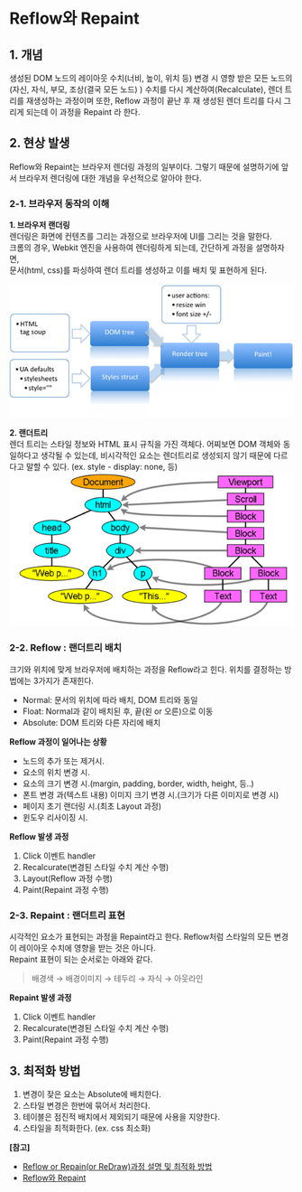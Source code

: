# Reflow와 Repaint

## 1. 개념
생성된 DOM 노드의 레이아웃 수치(너비, 높이, 위치 등) 변경 시 영향 받은 모든 노드의(자신, 자식, 부모, 조상(결국 모든 노드) ) 수치를 다시 계산하여(Recalculate), 렌더 트리를 재생성하는 과정이며 또한, Reflow 과정이 끝난 후 재 생성된 렌더 트리를 다시 그리게 되는데 이 과정을 Repaint 라 한다.

## 2. 현상 발생
Reflow와 Repaint는 브라우저 렌더링 과정의 일부이다. 그렇기 때문에 설명하기에 앞서 브라우저 렌더링에 대한 개념을 우선적으로 알아야 한다.  

### 2-1. 브라우저 동작의 이해

**1. 브라우저 랜더링**  
렌더링은 화면에 컨텐츠를 그리는 과정으로 브라우저에 UI를 그리는 것을 말한다.  
크롬의 경우, Webkit 엔진을 사용하여 렌더링하게 되는데, 간단하게 과정을 설명하자면,  
문서(html, css)를 파싱하여 렌더 트리를 생성하고 이를 배치 및 표현하게 된다.  
<br>
![rendering](./images/rendering.png)  

**2. 랜더트리**  
렌더 트리는 스타일 정보와 HTML 표시 규칙을 가진 객체다. 어찌보면 DOM 객체와 동일하다고 생각될 수 있는데, 비시각적인 요소는 렌더트리로 생성되지 않기 때문에 다르다고 말할 수 있다. (ex. style - display: none, <head> 등)
<br>
![rendering](./images/render_tree.png)  
  
### 2-2. Reflow : 랜더트리 배치

크기와 위치에 맞게 브라우저에 배치하는 과정을 Reflow라고 힌다. 위치를 결정하는 방법에는 3가지가 존재힌다.  

- Normal: 문서의 위치에 따라 배치, DOM 트리와 동일  
- Float: Normal과 같이 배치된 후, 끝(왼 or 오른)으로 이동  
- Absolute: DOM 트리와 다른 자리에 배치  

**Reflow 과정이 일어나는 상황**  
+ 노드의 추가 또는 제거시.  
+ 요소의 위치 변경 시.  
+ 요소의 크기 변경 시.(margin, padding, border, width, height, 등..)  
+ 폰트 변경 과(텍스트 내용) 이미지 크기 변경 시.(크기가 다른 이미지로 변경 시)  
+ 페이지 초기 랜더링 시.(최초 Layout 과정)  
+ 윈도우 리사이징 시.  

**Reflow 발생 과정**  
1. Click 이벤트 handler  
2. Recalcurate(변경된 스타일 수치 계산 수행)  
3. Layout(Reflow 과정 수행)  
4. Paint(Repaint 과정 수행)  

### 2-3. Repaint : 랜더트리 표현

시각적인 요소가 표현되는 과정을 Repaint라고 한다. Reflow처럼 스타일의 모든 변경이 레이아웃 수치에 영향을 받는 것은 아니다.    
Repaint 표현이 되는 순서로는 아래와 같다.  
> 배경색 → 배경이미지 → 테두리 → 자식 → 아웃라인  

**Repaint 발생 과정**  
1. Click 이벤트 handler 
2. Recalcurate(변경된 스타일 수치 계산 수행) 
3. Paint(Repaint 과정 수행)

## 3. 최적화 방법

1. 변경이 잦은 요소는 Absolute에 배치한다.  
2. 스타일 변경은 한번에 묶어서 처리한다.  
3. 테이블은 점진적 배치에서 제외되기 때문에 사용을 지양한다.  
4. 스타일을 최적화한다. (ex. css 최소화)  


**[참고]**
- [Reflow or Repain(or ReDraw)과정 설명 및 최적화 방법](http://webclub.tistory.com/346)  
- [Reflow와 Repaint](http://heowc.tistory.com/83)
